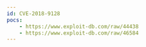 ```yaml
---
id: CVE-2018-9128
pocs:
    - https://www.exploit-db.com/raw/44438
    - https://www.exploit-db.com/raw/46584
---
```

